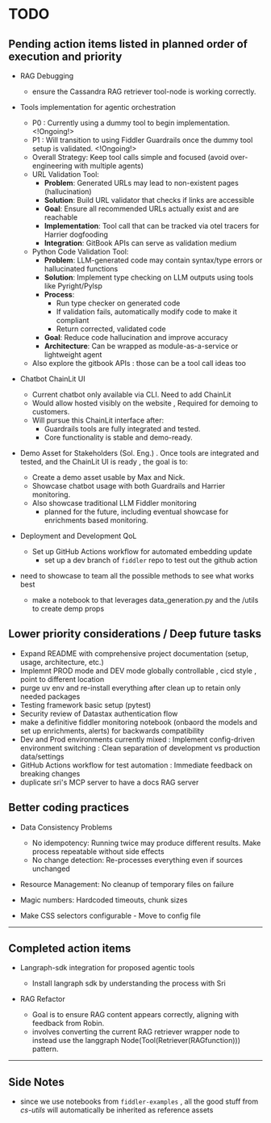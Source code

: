 # TODO

## Pending action items listed in planned order of execution and priority

- RAG Debugging
  - ensure the Cassandra RAG retriever tool-node is working correctly.

- Tools implementation for agentic orchestration
  - P0 : Currently using a dummy tool to begin implementation. <!Ongoing!>
  - P1 : Will transition to using Fiddler Guardrails once the dummy tool setup is validated. <!Ongoing!>
  - Overall Strategy: Keep tool calls simple and focused (avoid over-engineering with multiple agents)
  - URL Validation Tool:
    - **Problem**: Generated URLs may lead to non-existent pages (hallucination)
    - **Solution**: Build URL validator that checks if links are accessible
    - **Goal**: Ensure all recommended URLs actually exist and are reachable
    - **Implementation**: Tool call that can be tracked via otel tracers for Harrier dogfooding
    - **Integration**: GitBook APIs can serve as validation medium
  - Python Code Validation Tool:
    - **Problem**: LLM-generated code may contain syntax/type errors or hallucinated functions
    - **Solution**: Implement type checking on LLM outputs using tools like Pyright/Pylsp
    - **Process**:
      - Run type checker on generated code
      - If validation fails, automatically modify code to make it compliant
      - Return corrected, validated code
    - **Goal**: Reduce code hallucination and improve accuracy
    - **Architecture**: Can be wrapped as module-as-a-service or lightweight agent
  - Also explore the gitbook APIs : those can be a tool call ideas too

- Chatbot ChainLit UI
  - Current chatbot only available via CLI. Need to add ChainLit
  - Would allow hosted visibly on the website , Required for demoing to customers.
  - Will pursue this ChainLit interface after:
    - Guardrails tools are fully integrated and tested.
    - Core functionality is stable and demo-ready.

- Demo Asset for Stakeholders (Sol. Eng.) . Once tools are integrated and tested, and the ChainLit UI is ready , the goal is to:
  - Create a demo asset usable by Max and Nick.
  - Showcase chatbot usage with both Guardrails and Harrier monitoring.
  - Also showcase traditional LLM Fiddler monitoring
    - planned for the future, including eventual showcase for enrichments based monitoring.

- Deployment and Development QoL
  - Set up GitHub Actions workflow for automated embedding update
    - set up a dev branch of `fiddler` repo to test out the github action

- need to showcase to team all the possible methods to see what works best
  - make a notebook to that leverages data_generation.py and the /utils to create demp props

## Lower priority considerations / Deep future tasks

- Expand README with comprehensive project documentation (setup, usage, architecture, etc.)
- Implemnt PROD mode and DEV mode globally controllable , cicd style , point to different location
- purge uv env and re-install everything after clean up to retain only needed packages
- Testing framework basic setup (pytest)
- Security review of Datastax authentication flow
- make a definitive fiddler monitoring notebook (onbaord the models and set up enrichments, alerts) for backwards compatibility
- Dev and Prod environments currently mixed : Implement config-driven environment switching : Clean separation of development vs production data/settings
- GitHub Actions workflow for test automation : Immediate feedback on breaking changes
- duplicate sri's MCP server to have a docs RAG server

## Better coding practices

- Data Consistency Problems
  - No idempotency: Running twice may produce different results. Make process repeatable without side effects
  - No change detection: Re-processes everything even if sources unchanged

- Resource Management:  No cleanup of temporary files on failure
- Magic numbers: Hardcoded timeouts, chunk sizes
- Make CSS selectors configurable - Move to config file

---

## Completed action items

- Langraph-sdk integration for proposed agentic tools
  - Install langraph sdk by understanding the process with Sri

- RAG Refactor
  - Goal is to ensure RAG content appears correctly, aligning with feedback from Robin.
  - involves converting the current RAG retriever wrapper node to instead use the langgraph Node(Tool(Retriever(RAGfunction))) pattern.

---

## Side Notes

- since we use notebooks from `fiddler-examples` , all the good stuff from *cs-utils* will automatically be inherited as reference assets
